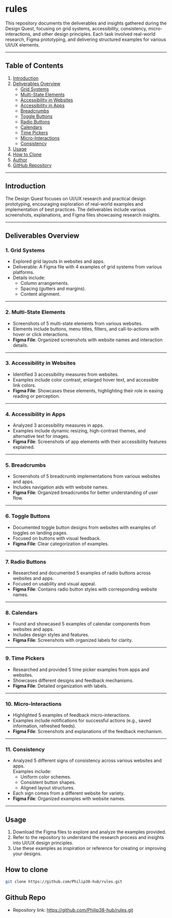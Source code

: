 # **rules**

This repository documents the deliverables and insights gathered during the Design Quest, focusing on grid systems, accessibility, consistency, micro-interactions, and other design principles. Each task involved real-world research, Figma prototyping, and delivering structured examples for various UI/UX elements.

---

## **Table of Contents**

1. [Introduction](#introduction)  
2. [Deliverables Overview](#deliverables-overview)  
   - [Grid Systems](#1-grid-systems)  
   - [Multi-State Elements](#2-multi-state-elements)  
   - [Accessibility in Websites](#3-accessibility-in-websites)  
   - [Accessibility in Apps](#4-accessibility-in-apps)  
   - [Breadcrumbs](#5-breadcrumbs)  
   - [Toggle Buttons](#6-toggle-buttons)  
   - [Radio Buttons](#7-radio-buttons)  
   - [Calendars](#8-calendars)  
   - [Time Pickers](#9-time-pickers)  
   - [Micro-Interactions](#10-micro-interactions)  
   - [Consistency](#11-consistency)   
3. [Usage](#usage)  
4. [How to Clone](#how-to-clone)  
5. [Author](#author)  
6. [GitHub Repository](#github-repository)  

---

## **Introduction**

The Design Quest focuses on UI/UX research and practical design prototyping, encouraging exploration of real-world examples and implementation of best practices. The deliverables include various screenshots, explanations, and Figma files showcasing research insights.

---

## **Deliverables Overview**

### 1. **Grid Systems**
- Explored grid layouts in websites and apps.
- Deliverable: A Figma file with 4 examples of grid systems from various platforms.
- Details include:
  - Column arrangements.
  - Spacing (gutters and margins).
  - Content alignment.

---

### 2. **Multi-State Elements**
- Screenshots of 5 multi-state elements from various websites.
- Elements include buttons, menu titles, filters, and call-to-actions with hover or click interactions.
- **Figma File**: Organized screenshots with website names and interaction details.

---

### 3. **Accessibility in Websites**
- Identified 3 accessibility measures from websites.
- Examples include color contrast, enlarged hover text, and accessible link colors.
- **Figma File**: Showcases these elements, highlighting their role in easing reading or perception.

---

### 4. **Accessibility in Apps**
- Analyzed 3 accessibility measures in apps.
- Examples include dynamic resizing, high-contrast themes, and alternative text for images.
- **Figma File**: Screenshots of app elements with their accessibility features explained.

---

### 5. **Breadcrumbs**
- Screenshots of 5 breadcrumb implementations from various websites and apps.
- Includes navigation aids with website names.
- **Figma File**: Organized breadcrumbs for better understanding of user flow.

---

### 6. **Toggle Buttons**
- Documented toggle button designs from websites with examples of toggles on landing pages.
- Focused on buttons with visual feedback.
- **Figma File**: Clear categorization of examples.

---

### 7. **Radio Buttons**
- Researched and documented 5 examples of radio buttons across websites and apps.
- Focused on usability and visual appeal.
- **Figma File**: Contains radio button styles with corresponding website names.

---

### 8. **Calendars**
- Found and showcased 5 examples of calendar components from websites and apps.
- Includes design styles and features.
- **Figma File**: Screenshots with organized labels for clarity.

---

### 9. **Time Pickers**
- Researched and provided 5 time picker examples from apps and websites.
- Showcases different designs and feedback mechanisms.
- **Figma File**: Detailed organization with labels.

---

### 10. **Micro-Interactions**
- Highlighted 5 examples of feedback micro-interactions.
- Examples include notifications for successful actions (e.g., saved information, refreshed feeds).
- **Figma File**: Screenshots and explanations of the feedback mechanism.

---

### 11. **Consistency**
- Analyzed 5 different signs of consistency across various websites and apps.  
  Examples include:
  - Uniform color schemes.
  - Consistent button shapes.
  - Aligned layout structures.  
- Each sign comes from a different website for variety.
- **Figma File**: Organized examples with website names.

---

## **Usage**

1. Download the Figma files to explore and analyze the examples provided.
2. Refer to the repository to understand the research process and insights into UI/UX design principles.
3. Use these examples as inspiration or reference for creating or improving your designs.

## **How to clone**

```bash
git clone https://github.com/Philip38-hub/rules.git
```

## **Github Repo**
- Repository link: https://github.com/Philip38-hub/rules.git